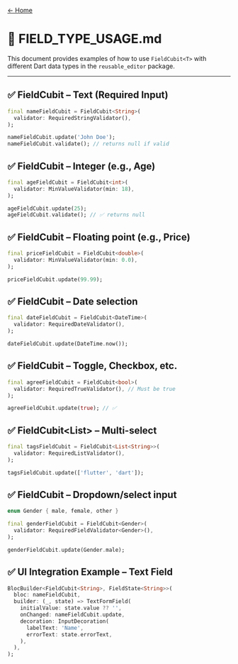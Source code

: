 [← Home](./index.md)

# 🧾 FIELD_TYPE_USAGE.md

This document provides examples of how to use `FieldCubit<T>` with different Dart data types in the `reusable_editor` package.

---

## ✅ FieldCubit<String> – Text (Required Input)

```dart
final nameFieldCubit = FieldCubit<String>(
  validator: RequiredStringValidator(),
);

nameFieldCubit.update('John Doe');
nameFieldCubit.validate(); // returns null if valid
```

## ✅ FieldCubit<int> – Integer (e.g., Age)

```dart
final ageFieldCubit = FieldCubit<int>(
  validator: MinValueValidator(min: 18),
);

ageFieldCubit.update(25);
ageFieldCubit.validate(); // ✅ returns null
```

## ✅ FieldCubit<double> – Floating point (e.g., Price)

```dart
final priceFieldCubit = FieldCubit<double>(
  validator: MinValueValidator(min: 0.0),
);

priceFieldCubit.update(99.99);
```

## ✅ FieldCubit<DateTime> – Date selection

```dart
final dateFieldCubit = FieldCubit<DateTime>(
  validator: RequiredDateValidator(),
);

dateFieldCubit.update(DateTime.now());
```

## ✅ FieldCubit<bool> – Toggle, Checkbox, etc.

```dart
final agreeFieldCubit = FieldCubit<bool>(
  validator: RequiredTrueValidator(), // Must be true
);

agreeFieldCubit.update(true); // ✅
```

## ✅ FieldCubit<List<String>> – Multi-select

```dart
final tagsFieldCubit = FieldCubit<List<String>>(
  validator: RequiredListValidator(),
);

tagsFieldCubit.update(['flutter', 'dart']);
```

## ✅ FieldCubit<Enum> – Dropdown/select input

```dart
enum Gender { male, female, other }

final genderFieldCubit = FieldCubit<Gender>(
  validator: RequiredFieldValidator<Gender>(),
);

genderFieldCubit.update(Gender.male);
```

## ✅ UI Integration Example – Text Field

```dart
BlocBuilder<FieldCubit<String>, FieldState<String>>(
  bloc: nameFieldCubit,
  builder: (_, state) => TextFormField(
    initialValue: state.value ?? '',
    onChanged: nameFieldCubit.update,
    decoration: InputDecoration(
      labelText: 'Name',
      errorText: state.errorText,
    ),
  ),
);
```
